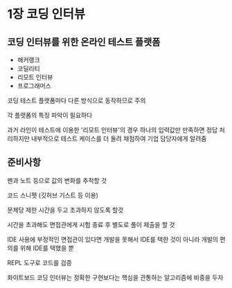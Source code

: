 # 1장 코딩 인터뷰



## 코딩 인터뷰를 위한 온라인 테스트 플랫폼

- 해커랭크
- 코딜리티
- 리모트 인터뷰
- 프로그래머스

코딩 테스트 플랫폼마다 다른 방식으로 동작하므로 주의

각 플랫폼의 특징 파악이 필요하다

과거 라인이 테스트에 이용한 '리모트 인터뷰'의 경우 하나의 입력값만 만족하면 정답 처리하지만 내부적으로 테스트 케이스를 더 돌려 채점하여 기업 담당자에게 알려줌



## 준비사항

펜과 노트 등으로 값의 변화를 추적할 것

코드 스니펫 (깃허브 기스트 등 이용)

문제당 제한 시간을 두고 초과하지 않도록 할것

시간을 초과해도 면접관에게 시험 종료 후 별도로 풀이 제출을 할 것

IDE 사용에 부정적인 면접관이 있다면 개발을 못해서 IDE를 택한 것이 아니라 개발의 편의를 위해 IDE를 택했을 뿐

REPL 도구로 코드를 검증

화이트보드 코딩 인터뷰는 정확한 구현보다는 핵심을 관통하는 알고리즘에 비중을 두자